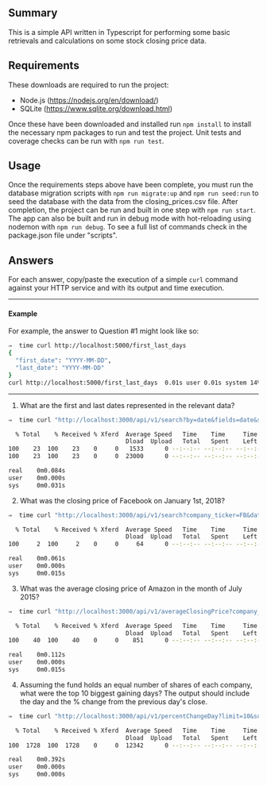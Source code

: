 ## Summary

This is a simple API written in Typescript for performing some basic retrievals and calculations on some stock closing price data.

## Requirements

These downloads are required to run the project:
- Node.js (https://nodejs.org/en/download/)
- SQLite (https://www.sqlite.org/download.html)

Once these have been downloaded and installed run `npm install` to install the necessary npm packages to run and test the project.
Unit tests and coverage checks can be run with `npm run test`.

## Usage

Once the requirements steps above have been complete, you must run the database migration scripts with `npm run migrate:up` and `npm run seed:run` to seed the database with the data from the closing_prices.csv file.
After completion, the project can be run and built in one step with `npm run start`.
The app can also be built and run in debug mode with hot-reloading using nodemon with `npm run debug`.
To see a full list of commands check in the package.json file under "scripts". 

## Answers

For each answer, copy/paste the execution of a simple `curl` command against your HTTP service and with its output and time execution.

---

#### Example

For example, the answer to Question #1 might look like so:

```bash
⇒  time curl http://localhost:5000/first_last_days
{
  "first_date": "YYYY-MM-DD",
  "last_date": "YYYY-MM-DD"
}
curl http://localhost:5000/first_last_days  0.01s user 0.01s system 14% cpu 0.120 total
```

---

1. What are the first and last dates represented in the relevant data?

```bash
⇒  time curl "http://localhost:3000/api/v1/search?by=date&fields=date&sort=asc&limit=1" "http://localhost:3000/api/v1/search?by=date&fields=date&sort=desc&limit=1"

  % Total    % Received % Xferd  Average Speed   Time    Time     Time  Current
                                 Dload  Upload   Total   Spent    Left  Speed
100    23  100    23    0     0   1533      0 --:--:-- --:--:-- --:--:--  1533[{"date":"1989-09-19"}]
100    23  100    23    0     0  23000      0 --:--:-- --:--:-- --:--:-- 23000[{"date":"2019-11-15"}]

real    0m0.084s
user    0m0.000s
sys     0m0.031s
```

2. What was the closing price of Facebook on January 1st, 2018?

```bash
⇒  time curl "http://localhost:3000/api/v1/search?company_ticker=FB&date=2018-01-01&fields=closing_price"

  % Total    % Received % Xferd  Average Speed   Time    Time     Time  Current
                                 Dload  Upload   Total   Spent    Left  Speed
100     2  100     2    0     0     64      0 --:--:-- --:--:-- --:--:--    64[]

real    0m0.061s
user    0m0.000s
sys     0m0.015s
```

3. What was the average closing price of Amazon in the month of July 2015?

```bash
⇒  time curl "http://localhost:3000/api/v1/averageClosingPrice?company_ticker=AMZN&start=2015-07-01&end=2015-07-31"

  % Total    % Received % Xferd  Average Speed   Time    Time     Time  Current
                                 Dload  Upload   Total   Spent    Left  Speed
100    40  100    40    0     0    851      0 --:--:-- --:--:-- --:--:--   851{"averageClosingPrice":478.709090909091}

real    0m0.112s
user    0m0.000s
sys     0m0.015s
```

4. Assuming the fund holds an equal number of shares of each company, what were the top 10 biggest gaining days? The output should include the day and the % change from the previous day's close.

```bash
⇒  time curl "http://localhost:3000/api/v1/percentChangeDay?limit=10&sort=desc"

  % Total    % Received % Xferd  Average Speed   Time    Time     Time  Current
                                 Dload  Upload   Total   Spent    Left  Speed
100  1728  100  1728    0     0  12342      0 --:--:-- --:--:-- --:--:-- 12342[{"startDate":"2001-11-23","endDate":"2001-11-26","startClosingPrice":10.5,"endClosingPrice":13.74,"companyTickers":"AAPL,AMZN","percentChangeDay":0.3085714285714286},{"startDate":"2001-04-06","endDate":"2001-04-09","startClosingPrice":9.84,"endClosingPrice":12.65,"companyTickers":"AAPL,AMZN","percentChangeDay":0.285569105691057},{"startDate":"2001-11-13","endDate":"2001-11-14","startClosingPrice":8.67,"endClosingPrice":10.89,"companyTickers":"AAPL,AMZN","percentChangeDay":0.2560553633217994},{"startDate":"2001-01-02","endDate":"2001-01-03","startClosingPrice":14.940000000000001,"endClosingPrice":18.729999999999997,"companyTickers":"AAPL,AMZN","percentChangeDay":0.25368139223560876},{"startDate":"1996-07-17","endDate":"1996-07-18","startClosingPrice":0.6,"endClosingPrice":0.75,"companyTickers":"AAPL","percentChangeDay":0.25000000000000006},{"startDate":"2001-03-02","endDate":"2001-03-05","startClosingPrice":11.379999999999999,"endClosingPrice":14.09,"companyTickers":"AAPL,AMZN","percentChangeDay":0.23813708260105457},{"startDate":"1999-09-28","endDate":"1999-09-29","startClosingPrice":68.00999999999999,"endClosingPrice":82.86,"companyTickers":"AAPL,AMZN","percentChangeDay":0.21835024261138083},{"startDate":"2002-01-18","endDate":"2002-01-22","startClosingPrice":11.74,"endClosingPrice":14.16,"companyTickers":"AAPL,AMZN","percentChangeDay":0.2061328790459966},{"startDate":"2000-02-02","endDate":"2000-02-03","startClosingPrice":72.97,"endClosingPrice":87.88,"companyTickers":"AAPL,AMZN","percentChangeDay":0.20433054680005477},{"startDate":"1998-11-20","endDate":"1998-11-23","startClosingPrice":31.360000000000003,"endClosingPrice":37.62,"companyTickers":"AAPL,AMZN","percentChangeDay":0.1996173469387753}]

real    0m0.392s
user    0m0.000s
sys     0m0.000s
```
